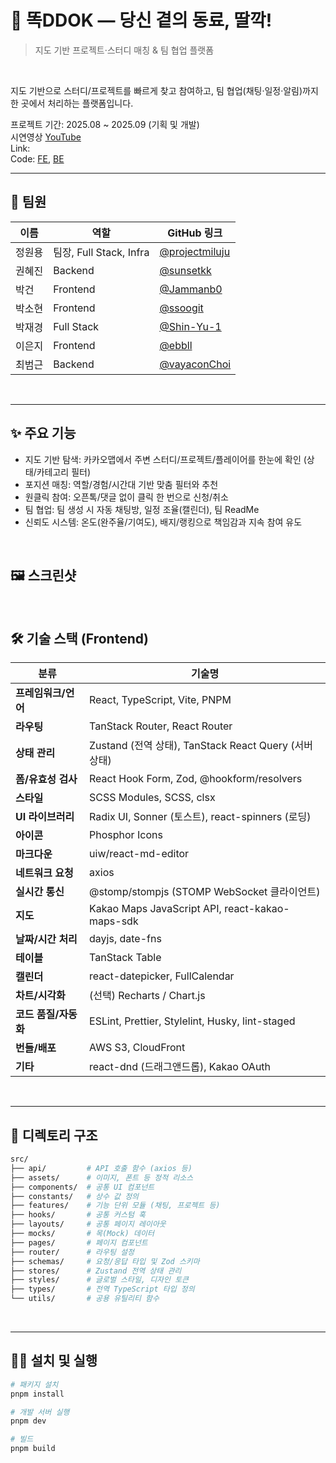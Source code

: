 # 📖 똑DDOK — 당신 곁의 동료, 딸깍!

> 지도 기반 프로젝트·스터디 매칭 & 팀 협업 플랫폼 

<br />

지도 기반으로 스터디/프로젝트를 빠르게 찾고 참여하고, 팀 협업(채팅·일정·알림)까지 한 곳에서 처리하는 플랫폼입니다.   

프로젝트 기간: 2025.08 ~ 2025.09 (기획 및 개발)   
시연영상 [YouTube]()   
Link:   
Code: [FE](https://github.com/DeepDirect/ddok-fe), [BE](https://github.com/DeepDirect/ddok-be)   

---

## 🫶 팀원
| 이름      | 역할                 | GitHub 링크                                     |
|----------|--------------------|------------------------------------------------|
| 정원용     | 팀장, Full Stack, Infra    | [@projectmiluju](https://github.com/jihun-dev) |
| 권혜진     | Backend            | [@sunsetkk](https://github.com/sunsetkk)       |
| 박건      | Frontend            | [@Jammanb0](https://github.com/Jammanb0)       |
| 박소현     | Frontend           | [@ssoogit](https://github.com/ssoogit)         |
| 박재경     | Full Stack  | [@Shin-Yu-1](https://github.com/Shin-Yu-1) |
| 이은지     | Frontend           | [@ebbll](https://github.com/ebbll)             |
| 최범근     | Backend            | [@vayaconChoi](https://github.com/vayaconChoi) |

<br />

---

## ✨ 주요 기능

- 지도 기반 탐색: 카카오맵에서 주변 스터디/프로젝트/플레이어를 한눈에 확인 (상태/카테고리 필터)
- 포지션 매칭: 역할/경험/시간대 기반 맞춤 필터와 추천
- 원클릭 참여: 오픈톡/댓글 없이 클릭 한 번으로 신청/취소
- 팀 협업: 팀 생성 시 자동 채팅방, 일정 조율(캘린더), 팀 ReadMe
- 신뢰도 시스템: 온도(완주율/기여도), 배지/랭킹으로 책임감과 지속 참여 유도

<br/>

## 🖼️ 스크린샷

<br/>

## 🛠️ 기술 스택 (Frontend)

| 분류                | 기술명                                                                                 |
|-------------------|--------------------------------------------------------------------------------------|
| **프레임워크/언어**    | React, TypeScript, Vite, PNPM                                                      |
| **라우팅**           | TanStack Router, React Router                                                       |
| **상태 관리**         | Zustand (전역 상태), TanStack React Query (서버 상태)                              |
| **폼/유효성 검사**     | React Hook Form, Zod, @hookform/resolvers                                          |
| **스타일**           | SCSS Modules, SCSS, clsx                                                           |
| **UI 라이브러리**      | Radix UI, Sonner (토스트), react-spinners (로딩)                                   |
| **아이콘**           | Phosphor Icons                                                                      |
| **마크다운**          | uiw/react-md-editor                                                                |
| **네트워크 요청**      | axios                                                                              |
| **실시간 통신**       | @stomp/stompjs (STOMP WebSocket 클라이언트)                                         |
| **지도**             | Kakao Maps JavaScript API, react-kakao-maps-sdk                                     |
| **날짜/시간 처리**     | dayjs, date-fns                                                                    |
| **테이블**           | TanStack Table                                                                     |
| **캘린더**           | react-datepicker, FullCalendar                                                     |
| **차트/시각화**       | (선택) Recharts / Chart.js                                                         |
| **코드 품질/자동화**    | ESLint, Prettier, Stylelint, Husky, lint-staged                                   |
| **번들/배포**         | AWS S3, CloudFront                                                                 |
| **기타**             | react-dnd (드래그앤드롭), Kakao OAuth                                               |


<br />

---

## 📁 디렉토리 구조

```bash
src/
├── api/         # API 호출 함수 (axios 등)
├── assets/      # 이미지, 폰트 등 정적 리소스
├── components/  # 공통 UI 컴포넌트
├── constants/   # 상수 값 정의
├── features/    # 기능 단위 모듈 (채팅, 프로젝트 등)
├── hooks/       # 공통 커스텀 훅
├── layouts/     # 공통 페이지 레이아웃
├── mocks/       # 목(Mock) 데이터
├── pages/       # 페이지 컴포넌트
├── router/      # 라우팅 설정
├── schemas/     # 요청/응답 타입 및 Zod 스키마
├── stores/      # Zustand 전역 상태 관리
├── styles/      # 글로벌 스타일, 디자인 토큰
├── types/       # 전역 TypeScript 타입 정의
└── utils/       # 공용 유틸리티 함수
```

<br />

---

## 🏃‍➡️ 설치 및 실행
```bash
# 패키지 설치
pnpm install

# 개발 서버 실행
pnpm dev

# 빌드
pnpm build
```
